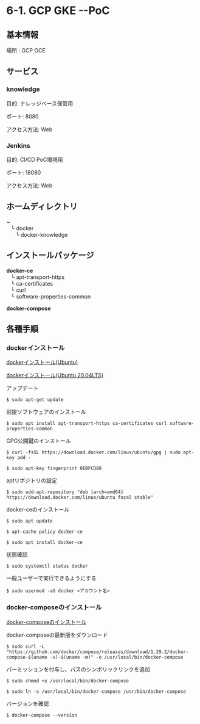 # 6-1. GCP GKE --PoC
## 基本情報
場所 : GCP GCE

## サービス
### knowledge
目的: ナレッジベース保管用

ポート: 8080

アクセス方法: Web

### Jenkins
目的: CI/CD PoC環境用

ポート: 18080

アクセス方法: Web

## ホームディレクトリ
~
<br>
&nbsp;&nbsp;&nbsp;└ docker
<br>
&nbsp;&nbsp;&nbsp;&nbsp;&nbsp;&nbsp;└ docker-knowledge

## インストールパッケージ
**docker-ce**
<br>
&nbsp;&nbsp;&nbsp;└ apt-transport-https
<br>
&nbsp;&nbsp;&nbsp;└ ca-certificates 
<br>
&nbsp;&nbsp;&nbsp;└ curl
<br>
&nbsp;&nbsp;&nbsp;└ software-properties-common

**docker-compose**

## 各種手順

### dockerインストール

[dockerインストール(Ubuntu)](https://qiita.com/tkyonezu/items/0f6da57eb2d823d2611d)

[dockerインストール(Ubuntu 20.04LTS)](https://qiita.com/nanbuwks/items/0ba1d13b3cd27e5c6426)

アップデート

`$ sudo apt-get update`

前提ソフトウェアのインストール

`$ sudo apt install apt-transport-https ca-certificates curl software-properties-common`

GPG公開鍵のインストール

`$ curl -fsSL https://download.docker.com/linux/ubuntu/gpg | sudo apt-key add -`

`$ sudo apt-key fingerprint 0EBFCD88`

aptリポジトリの設定

`$ sudo add-apt-repository "deb [arch=amd64] https://download.docker.com/linux/ubuntu focal stable"`

docker-ceのインストール

`$ sudo apt update`

`$ apt-cache policy docker-ce`

`$ sudo apt install docker-ce`

状態確認

`$ sudo systemctl status docker`

一般ユーザーで実行できるようにする

`$ sudo usermod -aG docker <アカウント名>`

### docker-composeのインストール
[docker-composeのインストール](https://docs.docker.com/compose/install/)

docker-composeの最新版をダウンロード

`$ sudo curl -L "https://github.com/docker/compose/releases/download/1.29.2/docker-compose-$(uname -s)-$(uname -m)" -o /usr/local/bin/docker-compose`

パーミッションを付与し、パスのシンボリックリンクを追加

`$ sudo chmod +x /usr/local/bin/docker-compose`

`$ sudo ln -s /usr/local/bin/docker-compose /usr/bin/docker-compose`

バージョンを確認

`$ docker-compose --version`
